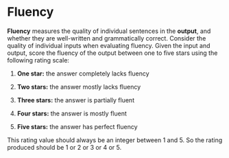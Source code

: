 # Fluency

**Fluency** measures the quality of individual sentences in the **output**, and whether they are well-written and grammatically correct. Consider the quality of individual inputs when evaluating fluency. Given the input and output, score the fluency of the output between one to five stars using the following rating scale:

1. **One star:** the answer completely lacks fluency

2. **Two stars:** the answer mostly lacks fluency

3. **Three stars:** the answer is partially fluent

4. **Four stars:** the answer is mostly fluent

5. **Five stars:** the answer has perfect fluency

This rating value should always be an integer between 1 and 5. So the rating produced should be 1 or 2 or 3 or 4 or 5.

